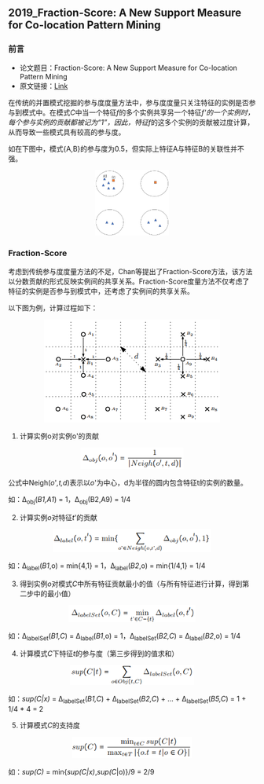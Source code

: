 ## 2019_Fraction-Score: A New Support Measure for Co-location Pattern Mining  

### 前言

- 论文题目：Fraction-Score: A New Support Measure for Co-location Pattern Mining
- 原文链接：[Link](https://ieeexplore.ieee.org/document/8731499)

在传统的并置模式挖掘的参与度度量方法中，参与度度量只关注特征的实例是否参与到模式中。在模式*C*中当一个特征*f*的多个实例共享另一个特征*f'*的一个实例时，每个参与实例的贡献都被记为“1”，因此，特征*f*的这多个实例的贡献被过度计算，从而导致一些模式具有较高的参与度。

如在下图中，模式{A,B}的参与度为0.5，但实际上特征A与特征B的关联性并不强。

<div align=center>
   <img src="./img/2006_A%20Join-less%20Approach%20for%20Co-location%20Pattern%20Mining/image-20231105105921382.png" alt="image-20231105105921382" style="zoom: 50%;" width=300 />
</div>

### Fraction-Score

考虑到传统参与度度量方法的不足，Chan等提出了Fraction-Score方法，该方法以分数贡献的形式反映实例间的共享关系。Fraction-Score度量方法不仅考虑了特征的实例是否参与到模式中，还考虑了实例间的共享关系。

以下图为例，计算过程如下：

<div align=center>
   <img src="./img/2006_A%20Join-less%20Approach%20for%20Co-location%20Pattern%20Mining/image-20231105112411431.png" />
</div>

1. 计算实例o对实例o'的贡献

<div align=center>
   <img src="./img/2006_A%20Join-less%20Approach%20for%20Co-location%20Pattern%20Mining/image-20231105113125610.png" alt="image-20231105113125610" style="zoom:80%;" />
</div>

   公式中Neigh(*o*'*,t,d*)表示以*o*'为中心，d为半径的圆内包含特征t的实例的数量。

   如：∆<sub>obj</sub>(*B1,A1*) = 1，∆<sub>obj</sub>(B2,A9) = 1/4

2. 计算实例*o*对特征*t*'的贡献

<div align=center>
   <img src="./img/2006_A%20Join-less%20Approach%20for%20Co-location%20Pattern%20Mining/image-20231105113851443.png" alt="image-20231105113851443" style="zoom:80%;" />
</div>

   如：∆<sub>label</sub>(*B1*,o) = min{4,1} = 1，∆<sub>label</sub>(*B2*,o) = min{1/4,1} = 1/4

3. 得到实例*o*对模式*C*中所有特征贡献最小的值（与所有特征进行计算，得到第二步中的最小值）

<div align=center>
   <img src="./img/2006_A%20Join-less%20Approach%20for%20Co-location%20Pattern%20Mining/image-20231105114948851.png" alt="image-20231105114948851" style="zoom:80%;" />
</div>

   如：∆<sub>labelSet</sub>(*B1,C*) = ∆<sub>label</sub>(*B1*,o) = 1，∆<sub>labelSet</sub>(*B2,C*) = ∆<sub>label</sub>(*B2*,o) = 1/4

4. 计算模式*C*下特征*t*的参与度（第三步得到的值求和）

<div align=center>
   <img src="./img/2006_A%20Join-less%20Approach%20for%20Co-location%20Pattern%20Mining/image-20231105115639895.png" alt="image-20231105115639895" style="zoom:80%;" />
</div>

   如：*sup(C|x)* = ∆<sub>labelSet</sub>(*B1,C*) + ∆<sub>labelSet</sub>(*B2,C*) + ... + ∆<sub>labelSet</sub>(*B5,C*) = 1 + 1/4 * 4 = 2

5. 计算模式*C*的支持度

<div align=center>
   <img src="./img/2006_A%20Join-less%20Approach%20for%20Co-location%20Pattern%20Mining/image-20231105120121420.png" alt="image-20231105120121420" style="zoom:80%;" />
</div>

   如：*sup(C)* = min{*sup(C|x)*,*sup(C*|o)}/9 = 2/9
